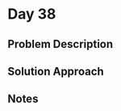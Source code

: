 # Day 38

## Problem Description

<!-- Add problem description here -->

## Solution Approach

<!-- Add your solution approach here -->

## Notes

<!-- Add any additional notes here -->
